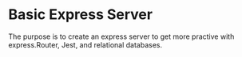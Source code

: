 # Basic Express Server

The purpose is to create an express server to get more practive with express.Router, Jest, and relational databases.

